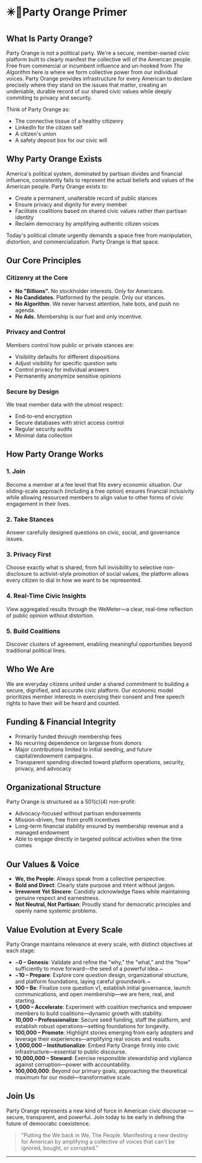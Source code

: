 # ✴️🍊Party Orange Primer

## What Is Party Orange?

Party Orange is not a political party. We're a secure, member-owned civic platform built to clearly manifest the collective will of the American people. Free from commercial or incumbent influence and un-hooked from _The Algorithm_ here is where we form collective power from our individual voices. Party Orange provides infrastructure for every American to declare precisely where they stand on the issues that matter, creating an undeniable, durable record of our shared civic values while deeply commiting to privacy and security.

Think of Party Orange as:
- The connective tissue of a healthy citizenry
- LinkedIn for the citizen self
- A citizen's union
- A safety deposit box for our civic will

## Why Party Orange Exists

America's political system, dominated by partisan divides and financial influence, consistently fails to represent the actual beliefs and values of the American people. Party Orange exists to:

- Create a permanent, unalterable record of public stances
- Ensure privacy and dignity for every member
- Facilitate coalitions based on shared civic values rather than partisan identity
- Reclaim democracy by amplifying authentic citizen voices

Today's political climate urgently demands a space free from manipulation, distortion, and commercialization. Party Orange is that space.

## Our Core Principles

### Citizenry at the Core
- **No "Billions".** No stockholder interests. Only for Americans.
- **No Candidates.** Platformed by the people. Only our stances.
- **No Algorithm.** We never harvest attention, hate bots, and push no agenda.
- **No Ads.** Membership is our fuel and only incentive.


### Privacy and Control
Members control how public or private stances are:
- Visibility defaults for different dispositions
- Adjust visibility for specific question sets
- Control privacy for individual answers
- Permanently anonymize sensitive opinions

### Secure by Design
We treat member data with the utmost respect:
- End-to-end encryption
- Secure databases with strict access control
- Regular security audits
- Minimal data collection

## How Party Orange Works

### 1. Join
Become a member at a fee level that fits every economic situation. Our sliding-scale approach (including a free option) ensures financial inclusivity while allowing resourced members to align value to other forms of civic engagement in their lives.

### 2. Take Stances
Answer carefully designed questions on civic, social, and governance issues.

### 3. Privacy First
Choose exactly what is shared, from full invisibility to selective non-disclosure to activist-style promotion of social values, the platform allows every citizen to dial in how we want to be represented.

### 4. Real-Time Civic Insights
View aggregated results through the WeMeter—a clear, real-time reflection of public opinion without distortion.

### 5. Build Coalitions
Discover clusters of agreement, enabling meaningful opportunities beyond traditional political lines.

## Who We Are
We are everyday citizens united under a shared commitment to building a secure, dignified, and accurate civic platform. Our economic model prioritizes member interests in exercising their consent and free speech rights to have their will be heard and counted.

## Funding & Financial Integrity
- Primarily funded through membership fees
- No recurring dependence on largesse from donors
- Major contributions limited to initial seeding, and future capital/endowment campaigns.
- Transparent spending directed toward platform operations, security, privacy, and advocacy

## Organizational Structure
Party Orange is structured as a 501(c)(4) non-profit:
- Advocacy-focused without partisan endorsements
- Mission-driven, free from profit incentives
- Long-term financial stability ensured by membership revenue and a managed endowment
- Able to engage directly in targeted political activities when the time comes

## Our Values & Voice

- **We, the People**: Always speak from a collective perspective.
- **Bold and Direct**: Clearly state purpose and intent without jargon.
- **Irreverent Yet Sincere**: Candidly acknowledge flaws while maintaining genuine respect and earnestness.
- **Not Neutral, Not Partisan**: Proudly stand for democratic principles and openly name systemic problems.

## Value Evolution at Every Scale

Party Orange maintains relevance at every scale, with distinct objectives at each stage:

- ~**0 – Genesis**: Validate and refine the "why," the "what," and the "how" sufficiently to move forward—the seed of a powerful idea.~
- ~**10 – Prepare**: Explore core question design, organizational structure, and platform foundations, laying careful groundwork.~
- **100 – Be**: Finalize core question v1, establish initial governance, launch communications, and open membership—we are here, real, and starting.
- **1,000 – Accelerate**: Experiment with coalition mechanics and empower members to build coalitions—dynamic growth with stability.
- **10,000 – Professionalize**: Secure seed funding, staff the platform, and establish robust operations—setting foundations for longevity.
- **100,000 – Promote**: Highlight stories emerging from early adopters and leverage their experiences—amplifying real voices and results.
- **1,000,000 – Institutionalize**: Embed Party Orange firmly into civic infrastructure—essential to public discourse.
- **10,000,000 – Steward**: Exercise responsible stewardship and vigilance against corruption—power with accountability.
- **100,000,000**: Beyond our primary goals, approaching the theoretical maximum for our model—transformative scale.

## Join Us

Party Orange represents a new kind of force in American civic discourse — secure, transparent, and powerful. Join today to be early in defining the future of democratic coexistence.

> "Putting the We back in We, The People. Manifesting a new destiny for American by amplifying a collective of voices that can't be ignored, bought, or corrupted."

---

